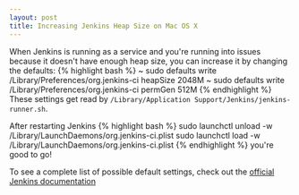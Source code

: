 ```yaml
---
layout: post
title: Increasing Jenkins Heap Size on Mac OS X
---
```

When Jenkins is running as a service and you're running into issues because it doesn't have enough heap size, you can increase it by changing the defaults:
{% highlight bash %}
~  sudo defaults write /Library/Preferences/org.jenkins-ci heapSize 2048M
~  sudo defaults write /Library/Preferences/org.jenkins-ci permGen 512M
{% endhighlight %}
These settings get read by `/Library/Application Support/Jenkins/jenkins-runner.sh`.

After restarting Jenkins
{% highlight bash %}
sudo launchctl unload -w /Library/LaunchDaemons/org.jenkins-ci.plist
sudo launchctl load -w /Library/LaunchDaemons/org.jenkins-ci.plist
{% endhighlight %}
you're good to go!

To see a complete list of possible default settings, check out the <a href="https://wiki.jenkins-ci.org/display/JENKINS/Thanks+for+using+OSX+Installer" target="_blank">official Jenkins documentation</a>